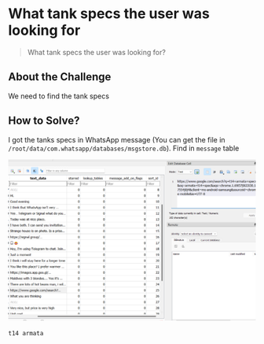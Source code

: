 # What tank specs the user was looking for
> What tank specs the user was looking for?

## About the Challenge
We need to find the tank specs

## How to Solve?
I got the tanks specs in WhatsApp message (You can get the file in `/root/data/com.whatsapp/databases/msgstore.db`). Find in `message` table

![sqlite](images/sqlite.png)

```
t14 armata
```